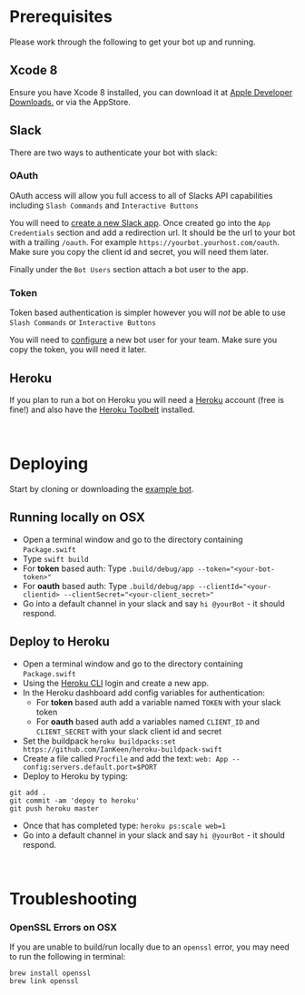 # Prerequisites
Please work through the following to get your bot up and running.

## Xcode 8
Ensure you have Xcode 8 installed, you can download it at [Apple Developer Downloads.](https://developer.apple.com/download/) or via the AppStore.

## Slack
There are two ways to authenticate your bot with slack:

### OAuth
OAuth access will allow you full access to all of Slacks API capabilities 
including `Slash Commands` and `Interactive Buttons`

You will need to [create a new Slack app](https://api.slack.com/apps/new).
Once created go into the `App Credentials` section and add a redirection url. 
It should be the url to your bot with a trailing `/oauth`. 
For example `https://yourbot.yourhost.com/oauth`.
Make sure you copy the client id and secret, you will need them later.

Finally under the `Bot Users` section attach a bot user to the app.

### Token
Token based authentication is simpler however you will *not* 
be able to use `Slash Commands` or `Interactive Buttons`

You will need to [configure](https://my.slack.com/services/new/bot) a new bot user for your team. 
Make sure you copy the token, you will need it later.

## Heroku
If you plan to run a bot on Heroku you will need a [Heroku](https://www.heroku.com/) account (free is fine!) 
and also have the [Heroku Toolbelt](https://toolbelt.heroku.com/) installed. 

<br/>

# Deploying
Start by cloning or downloading the [example bot](https://github.com/ChameleonBot/Example).

## Running locally on OSX
* Open a terminal window and go to the directory containing `Package.swift`
* Type `swift build`
* For **token** based auth: Type `.build/debug/app --token="<your-bot-token>"`
* For **oauth** based auth: Type `.build/debug/app --clientId="<your-clientid> --clientSecret="<your-client_secret>"`
* Go into a default channel in your slack and say `hi @yourBot` - it should respond.

## Deploy to Heroku
* Open a terminal window and go to the directory containing `Package.swift`
* Using the [Heroku CLI](https://devcenter.heroku.com/articles/heroku-command) login and create a new app.
* In the Heroku dashboard add config variables for authentication:
    * For **token** based auth add a variable named `TOKEN` with your slack token
    * For **oauth** based auth add a variables named `CLIENT_ID` and `CLIENT_SECRET` with your slack client id and secret
* Set the buildpack `heroku buildpacks:set https://github.com/IanKeen/heroku-buildpack-swift`
* Create a file called `Procfile` and add the text: `web: App --config:servers.default.port=$PORT`
* Deploy to Heroku by typing:
```
git add .
git commit -am 'depoy to heroku'
git push heroku master
```
* Once that has completed type: `heroku ps:scale web=1`
* Go into a default channel in your slack and say `hi @yourBot` - it should respond.

<br/>

# Troubleshooting
### OpenSSL Errors on OSX
If you are unable to build/run locally due to an `openssl` error, you may need to run the following in terminal:

```
brew install openssl
brew link openssl
```
